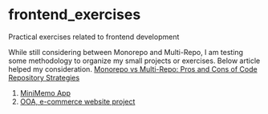 # frontend_exercises
Practical exercises related to frontend development

While still considering between Monorepo and Multi-Repo, 
I am testing some methodology to organize my small projects or exercises. Below article helped my consideration. 
[Monorepo vs Multi-Repo: Pros and Cons of Code Repository Strategies](https://kinsta.com/blog/monorepo-vs-multi-repo/)

1. [MiniMemo App](https://github.com/ijkuS/miniMemo-1)
2. [OOA, e-commerce website project](https://github.com/ijkuS/miniMemo-1)
